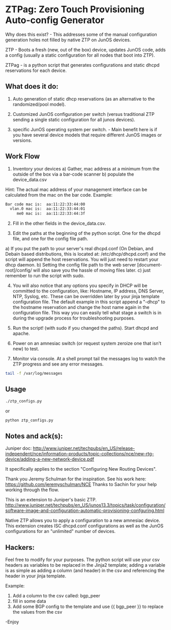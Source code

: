 ZTPag: Zero Touch Provisioning Auto-config Generator
===========

Why does this exist? - This addresses some of the manual configuration generation holes not filled by native ZTP on JunOS devices. 

ZTP - Boots a fresh (new, out of the box) device, updates JunOS code, adds a config (usually a static configuration for all nodes that boot into ZTP).

ZTPag - is a python script that generates configurations and static dhcpd reservations for each device. 

What does it do:
-----

1) Auto generation of static dhcp reservations (as an alternative to the randomized/pool model).

2) Customized JunOS configuration per switch (versus traditional ZTP sending a single static configuration for all junos devices).

3) specific JunOS operating system per switch. - Main benefit here is if you have several device models that require different JunOS images or versions.

Work Flow
-----

1) Inventory your devices
	a) Gather, mac address at a minimum from the outside of the box via a bar-code scanner
	b) populate the device_data.csv

Hint: The actual mac address of your management interface can be calculated from the mac on the bar code.
Example: 

```sh
Bar code mac is:  aa:11:22:33:44:00
  vlan.0 mac is:  aa:11:22:33:44:01
     me0 mac is:  aa:11:22:33:44:3f
```

2) Fill in the other fields in the device_data.csv.

3) Edit the paths at the beginning of the python script.  One for the dhcpd file, and one for the config file path.

 a) If you put the path to your server's real dhcpd.conf (On Debian, and Debain based distributions, this is located at: /etc/dhcp/dhcpd.conf) and the script will append the host reservations.  You will just need to restart your dhcp daemon.
 b) Setting the config file path to the web server [document-root]/config/ will also save you the hassle of moving files later.
 c) just remember to run the script with sudo.

4) You will also notice that any options you specify in DHCP will be committed to the configuration, like: Hostname, IP address, DNS Server, NTP, Syslog, etc.  These can be overridden later by your jinja template configuration file.  The default example in this script append a "-dhcp" to the hostname reservation and change the host name again in the configuration file.  This way you can easily tell what stage a switch is in during the upgrade process for troubleshooting purposes.

5) Run the script! (with sudo if you changed the paths).  Start dhcpd and apache.

6) Power on an amnesiac switch (or request system zeroize one that isn't new) to test.

7) Monitor via console.  At a shell prompt tail the messages log to watch the ZTP progress and see any error messages.

```sh
tail -f /var/log/messages
```

Usage
-----
```sh
./ztp_configs.py
```
or
```sh
python ztp_configs.py
```

Notes and ack(s):
-----

Juniper doc:
http://www.juniper.net/techpubs/en_US/release-independent/nce/information-products/topic-collections/nce/new-rtg-device/adding-a-new-network-device.pdf

It specifically applies to the section "Configuring New Routing
Devices".

Thank you Jeremy Schulman for the inspiration.  See his work here: https://github.com/jeremyschulman/NCE
Thanks to Sachin for your help working through the flow.

This is an extension to Juniper's basic ZTP. 
http://www.juniper.net/techpubs/en_US/junos13.3/topics/task/configuration/software-image-and-configuration-automatic-provisioning-confguring.html

Native ZTP allows you to apply a configuration to a new amnesiac device.  This extension creates ISC dhcpd.conf configurations as well as the JunOS configurations for an "unlimited" number of devices.

Hackers:
-----
Feel free to modify for your purposes.  The python script will use your csv headers as variables to be replaced in the Jinja2 template; adding a variable is as simple as adding a column (and header) in the csv and referencing the header in your jinja template.  

Example: 
1) Add a column to the csv called: bgp_peer
2) fill in some data
3) Add some BGP config to the template and use {{ bgp_peer }} to replace the values from the csv

-Enjoy


